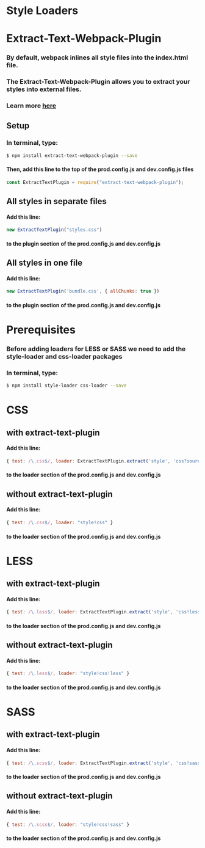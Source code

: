 # Style Loaders

# Extract-Text-Webpack-Plugin
### By default, webpack inlines all style files into the index.html file.
### The Extract-Text-Webpack-Plugin allows you to extract your styles into external files.
### Learn more [here](https://github.com/webpack/extract-text-webpack-plugin)
## Setup
### In terminal, type:
```sh
$ npm install extract-text-webpack-plugin --save
```
#### Then, add this line to the top of the prod.config.js and dev.config.js files
```javascript
const ExtractTextPlugin = require("extract-text-webpack-plugin");
```
## All styles in separate files
#### Add this line:
```javascript
new ExtractTextPlugin("styles.css")
```
#### to the plugin section of the prod.config.js and dev.config.js
## All styles in one file
#### Add this line:
```javascript
new ExtractTextPlugin('bundle.css', { allChunks: true })
```
#### to the plugin section of the prod.config.js and dev.config.js

# Prerequisites
### Before adding loaders for LESS or SASS we need to add the style-loader and css-loader packages
### In terminal, type:
```sh
$ npm install style-loader css-loader --save
```

# CSS
## with extract-text-plugin
#### Add this line:
```javascript
{ test: /\.css$/, loader: ExtractTextPlugin.extract('style', 'css?sourceMap') }
```
#### to the loader section of the prod.config.js and dev.config.js
## without extract-text-plugin
#### Add this line:
```javascript
{ test: /\.css$/, loader: "style!css" }
```
#### to the loader section of the prod.config.js and dev.config.js

# LESS
## with extract-text-plugin
#### Add this line:
```javascript
{ test: /\.less$/, loader: ExtractTextPlugin.extract('style', 'css!less') }
```
#### to the loader section of the prod.config.js and dev.config.js
## without extract-text-plugin
#### Add this line:
```javascript
{ test: /\.less$/, loader: "style!css!less" }
```
#### to the loader section of the prod.config.js and dev.config.js

# SASS
## with extract-text-plugin
#### Add this line:
```javascript
{ test: /\.scss$/, loader: ExtractTextPlugin.extract('style', 'css!sass') }
```
#### to the loader section of the prod.config.js and dev.config.js
## without extract-text-plugin
#### Add this line:
```javascript
{ test: /\.scss$/, loader: "style!css!sass" }
```
#### to the loader section of the prod.config.js and dev.config.js

